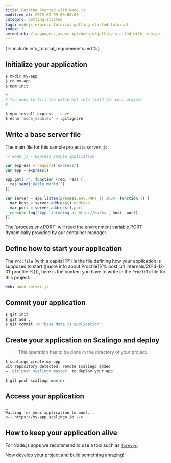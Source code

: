 ```yaml
---
title: Getting Started with Node.js
modified_at: 2015-02-09 00:00:00
category: getting-started
tags: nodejs express tutorial getting-started-tutorial
index: 3
permalink: /languages/javascript/nodejs/getting-started-with-nodejs/
---
```


{% include info_tutorial_requirements.md %}

## Initialize your application

```bash
$ mkdir my-app
$ cd my-app
$ npm init

#
# You need to fill the different info field for your project
#

$ npm install express --save
$ echo "node_modules" > .gitignore
```

## Write a base server file

The main file for this sample project is `server.js`:

```js
// Node.js - Express sample application

var express = require('express')
var app = express()

app.get('/', function (req, res) {
  res.send('Hello World!')
})

var server = app.listen(process.env.PORT || 3000, function () {
  var host = server.address().address
  var port = server.address().port
  console.log('App listening at http://%s:%s', host, port)
})
```

<aside class="note">
  The `process.env.PORT` will read the environment variable PORT dynamically provided by our container manager.
</aside>

## Define how to start your application

The `Procfile` (with a capital 'P') is the file defining how your application
is supposed to start ([more info about Procfile]({% post_url
internals/2014-12-01-procfile %})), here is the content you have to write in
the `Procfile` file for this project:

```yaml
web: node server.js
```

## Commit your application

```bash
$ git init
$ git add .
$ git commit -m "Base Node.js application"
```

## Create your application on Scalingo and deploy

> This operation has to be done in the directory of your project.

```bash
$ scalingo create my-app
Git repository detected: remote scalingo added
→ 'git push scalingo master' to deploy your app

$ git push scalingo master
```

## Access your application

```text
…
Waiting for your application to boot...
<-- https://my-app.scalingo.io -->
```

## How to keep your application alive

For Node.js apps we recommend to use a tool such as
[`forever`](https://github.com/foreverjs/forever).


Now develop your project and build something amazing!
